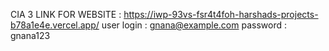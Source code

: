 CIA 3 
LINK FOR WEBSITE : https://iwp-93vs-fsr4t4foh-harshads-projects-b78a1e4e.vercel.app/
user login : gnana@example.com
password : gnana123
